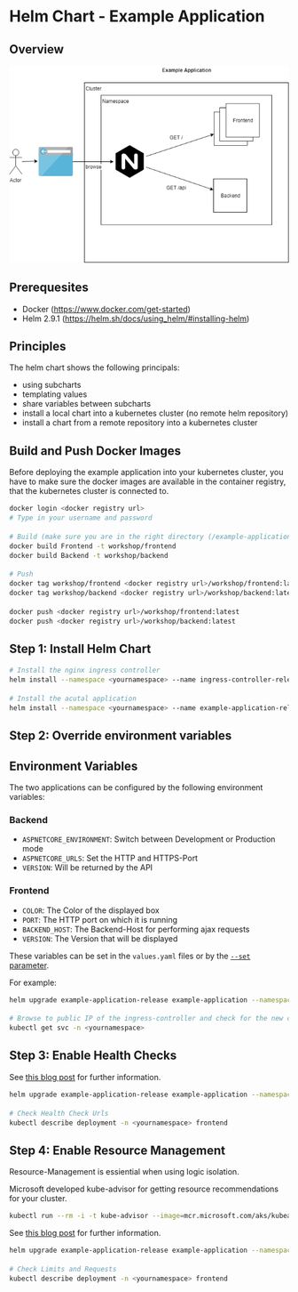 # Helm Chart - Example Application

## Overview

![Overview Image](example-application.png "Overview")


## Prerequesites

* Docker (https://www.docker.com/get-started)
* Helm 2.9.1 (https://helm.sh/docs/using_helm/#installing-helm)

## Principles

The helm chart shows the following principals:

* using subcharts
* templating values
* share variables between subcharts
* install a local chart into a kubernetes cluster (no remote helm repository)
* install a chart from a remote repository into a kubernetes cluster

## Build and Push Docker Images

Before deploying the example application into your kubernetes cluster, you have to make sure the docker images are available in the container registry, that the kubernetes cluster is connected to.

```bash
docker login <docker registry url>
# Type in your username and password

# Build (make sure you are in the right directory (/example-application))
docker build Frontend -t workshop/frontend
docker build Backend -t workshop/backend

# Push
docker tag workshop/frontend <docker registry url>/workshop/frontend:latest
docker tag workshop/backend <docker registry url>/workshop/backend:latest

docker push <docker registry url>/workshop/frontend:latest
docker push <docker registry url>/workshop/backend:latest
```

## Step 1: Install Helm Chart

```bash
# Install the nginx ingress controller
helm install --namespace <yournamespace> --name ingress-controller-release stable/nginx-ingress

# Install the acutal application
helm install --namespace <yournamespace> --name example-application-release example-application
```

## Step 2: Override environment variables

## Environment Variables

The two applications can be configured by the following environment variables:

### Backend

* `ASPNETCORE_ENVIRONMENT`: Switch between Development or Production mode
* `ASPNETCORE_URLS`: Set the HTTP and HTTPS-Port
* `VERSION`: Will be returned by the API

### Frontend

* `COLOR`: The Color of the displayed box
* `PORT`: The HTTP port on which it is running
* `BACKEND_HOST`: The Backend-Host for performing ajax requests
* `VERSION`: The Version that will be displayed

These variables can be set in the `values.yaml` files or by the [`--set` parameter](https://helm.sh/docs/using_helm/).

For example:

```bash
helm upgrade example-application-release example-application --namespace <yournamespace> --set Frontend.Settings.Color=pink

# Browse to public IP of the ingress-controller and check for the new color
kubectl get svc -n <yournamespace>
```


## Step 3: Enable Health Checks

See [this blog post](https://cloud.google.com/blog/products/gcp/kubernetes-best-practices-setting-up-health-checks-with-readiness-and-liveness-probes) for further information.

```bash
helm upgrade example-application-release example-application --namespace <yournamespace> --set Frontend.Settings.Color=pink,global.HealthChecks.enabled=true

# Check Health Check Urls
kubectl describe deployment -n <yournamespace> frontend
```

## Step 4: Enable Resource Management

Resource-Management is essiential when using logic isolation.

Microsoft developed kube-advisor for getting resource recommendations for your cluster.
```bash
kubectl run --rm -i -t kube-advisor --image=mcr.microsoft.com/aks/kubeadvisor --restart=Never
```

See [this blog post](https://cloud.google.com/blog/products/gcp/kubernetes-best-practices-setting-up-health-checks-with-readiness-and-liveness-probes) for further information.

```bash
helm upgrade example-application-release example-application --namespace <yournamespace> --set Frontend.Settings.Color=pink,global.HealthChecks.enabled=true,global.ResourceManagement.enabled=true

# Check Limits and Requests
kubectl describe deployment -n <yournamespace> frontend
```